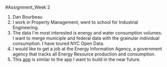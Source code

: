 
#Assignment_Week 2	
1. Dan Bourbeau
2. I work in Property Management, went to school for Industrial Engineering. 
3. The data I'm most interested is energy and water consumption volumes. I want to merge municiple and federal data with the grainular individual consumption. I have toured NYC Open Data.
4. I would like to get a job at the Energy Information Agency, a government agency that tracks all Energy Resource production and consumption.
5. This [app](http://www.globalcalculator.org/) is similar to the app I want to build in the near future. 	